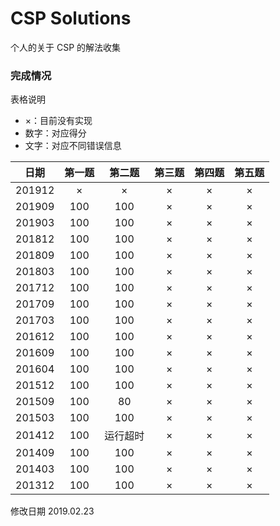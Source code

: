 # CSP Solutions

个人的关于 CSP 的解法收集

### 完成情况

表格说明
* ×：目前没有实现
* 数字：对应得分
* 文字：对应不同错误信息

| 日期 | 第一题 | 第二题 | 第三题 | 第四题 | 第五题
| :--: | :--: | :--: | :--: | :--: | :--: |
| 201912 | × | × | × | × | × |
| 201909 | 100 | 100 | × | × | × |
| 201903 | 100 | 100 | × | × | × |
| 201812 | 100 | 100 | × | × | × |
| 201809 | 100 | 100 | × | × | × |
| 201803 | 100 | 100 | × | × | × |
| 201712 | 100 | 100 | × | × | × |
| 201709 | 100 | 100 | × | × | × |
| 201703 | 100 | 100 | × | × | × |
| 201612 | 100 | 100 | × | × | × |
| 201609 | 100 | 100 | × | × | × |
| 201604 | 100 | 100 | × | × | × |
| 201512 | 100 | 100 | × | × | × |
| 201509 | 100 | 80 | × | × | × |
| 201503 | 100 | 100 | × | × | × |
| 201412 | 100 | 运行超时 | × | × | × |
| 201409 | 100 | 100 | × | × | × |
| 201403 | 100 | 100 | × | × | × |
| 201312 | 100 | 100 | × | × | × |

修改日期 2019.02.23